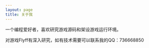 ```yaml
---
layout: page
title: 关于我 
---
```


一个编程爱好者，喜欢研究游戏源码和架设游戏运行环境。
<p>
对游戏Flyff有深入研究，如有技术需要可以联系我的QQ：736668850
<p>

<p>


